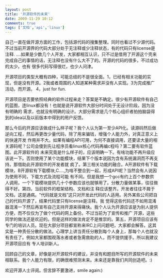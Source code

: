 ```yaml
---
layout: post
title: '开源软件的未来'
date: 2009-11-29 10:12
comments: true
tags: ['文档','api','linux']
---
```


自己一直在做开源方面的工作，包括源代码的搜集整理。同时也看过不少源代码。不过当前开源界的代码大部分处于无注释或少注释状态，有的代码只有license是注释.
....如果是少数几个人开发，大家都相互认识，只不过是借用了开源这个壳来完成自己的事情的话，无注释也没有什么大不了的。开源的代码的很多，不过成功的太少。也有
很多代码写得很烂，也少人问津。

开源项目的类型大概有四种，可能总结的不是很全面。1，已经有相关功能的实现，但是没有开源。2我或者周围的人知道某种需求并没有人实现。3为完成推广活动，而开源。
4，just for fun.

开源项目是否要依照经典的软件过程来走？答案是不确定。很少有开源软件有自己的蓝图，连linux都没有！也就是说开源软件大部分时间处于无设计阶段。因为没有明确的
需求，也就没有明确的设计。大部分需求是几个核心组织者拍拍脑袋得到的idea以及以前版本中得到的用户反馈。

那么今后的开源应该做成什么样子呢？我个人认为第一至少API化。读源码然后做逆向工程，然后再更改少量代码，除了用来骗钱，增强个人能力外，对真正意义上的快速开发
作用并不大。如果有编程API可用，为何不直接调用，还要读大量的相关源码呢？公司会傻到先让程序员看linux核心代码再编c程吗？第二要有软件蓝图。此开源软件的
未来究竟是什么样子的，应该明确一下。有啥功能不再升级应该说一下。否则使用了某个功能模块，结果下个版本说因为含有系统漏洞而不再支持。那借助此开源软件的开发者就
疯了。第三相关功能的融合。A开源软件有下载模块，B开源软有下载模块,C....,为啥不整合到一起，形成API呢？当然会有人说因为使用不同，下载方式及流程可能
有不同。但是我想一个gcc有约上百个参数供人调用，一个下载模块提供几十个参数应该也就够用了。分散力量做某事，往往做得不好。第四，当前软件的框架结构、文档和注
释应该整齐。开发者往往不屑于文档，这是通病。“代码就是文档”这只对开发此代码的人适用。另外某些公司把自己的代码开源了，结果代码里只有license是注释。我
觉得这些代码还不如用混淆器混淆一下然后再宣布自己支持开源来得痛快。我个人认为开源应该是为别人提供方便，而不仅仅为了做个代码的网上备份。不过当前为了宣传和推广
开源，这些同学的做法还是欢迎的。但是这样的做法肯定不是推崇的。第五，开源项目应该有专门的培训人员。现在大部分项目都宣称来IRC上问问题吧，大家都会解答。这其
实是一种责任分散的做法。心理学上讲当责任分散到每个人身上，那每个人也就没有责任了。例如大家都围观落水者或者急需救助的人，而不提供援手。所以我建议开源项目应有
专人培训新人。

回顾自己的文章，好像是对开源软件的建议，并没有和题目所写的开源软件的未来相联系。我个人能力有限，的确很难预测未来。未来还是靠我们共同创造吧。:)

欢迎开源人士评阅。但言辞不要激进，smile again:)

